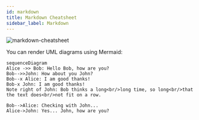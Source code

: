 ```yaml
---
id: markdown
title: Markdown Cheatsheet
sidebar_label: Markdown
---
```


![markdown-cheatsheet](assets/markdown-syntax.png)

You can render UML diagrams using Mermaid:

```mermaid
sequenceDiagram
Alice ->> Bob: Hello Bob, how are you?
Bob-->>John: How about you John?
Bob--x Alice: I am good thanks!
Bob-x John: I am good thanks!
Note right of John: Bob thinks a long<br/>long time, so long<br/>that the text does<br/>not fit on a row.

Bob-->Alice: Checking with John...
Alice->John: Yes... John, how are you?
```

